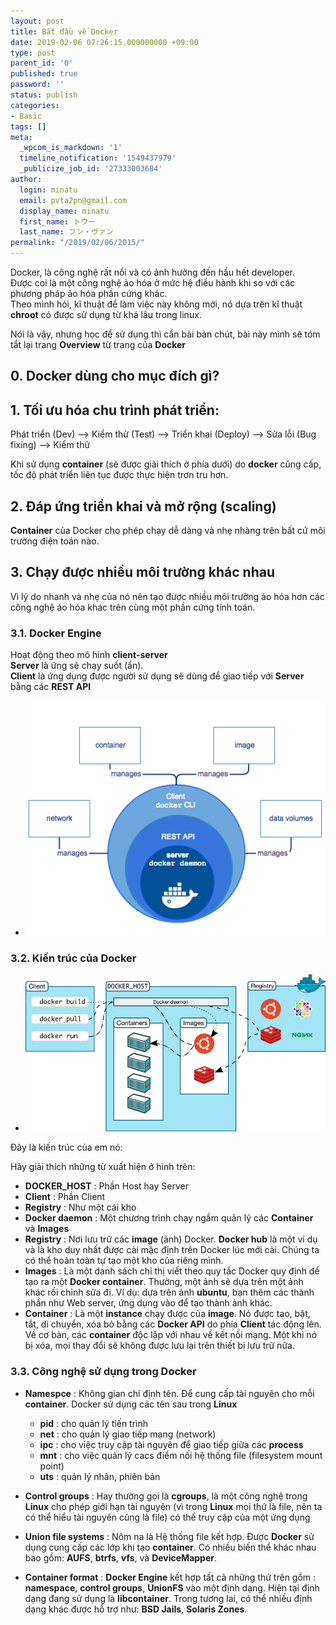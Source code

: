 ```yaml
---
layout: post
title: Bắt đầu về Docker
date: 2019-02-06 07:26:15.000000000 +09:00
type: post
parent_id: '0'
published: true
password: ''
status: publish
categories:
- Basic
tags: []
meta:
  _wpcom_is_markdown: '1'
  timeline_notification: '1549437979'
  _publicize_job_id: '27333003684'
author:
  login: minatu
  email: pvta2pn@gmail.com
  display_name: minatu
  first_name: トウー
  last_name: フン・ヴァン
permalink: "/2019/02/06/2015/"
---
```

Docker, là công nghệ rất nổi và có ảnh hưởng đến hầu hết developer.  
Được coi là một công nghệ ảo hóa ở mức hệ điều hành khi so với các phương pháp ảo hóa phần cứng khác.  
Theo mình hỏi, kĩ thuật để làm việc này không mới, nó dựa trên kĩ thuật **chroot** có được sử dụng từ khá lâu trong linux.

Nói là vậy, nhưng học để sử dụng thì cần bài bản chút, bài này mình sẽ tóm tắt lại trang **Overview** từ trang của **Docker**

## 0. Docker dùng cho mục đích gì?

## 1. Tối ưu hóa chu trình phát triển:

  
  

Phát triển (Dev) --> Kiểm thử (Test) --> Triển khai (Deploy) --> Sửa lỗi (Bug fixing) --> Kiểm thử

Khi sử dụng **container** (sẽ được giải thích ở phía dưới) do **docker** cũng cấp, tốc độ phát triển liên tục được thực hiện trơn tru hơn.

## 2. Đáp ứng triển khai và mở rộng (scaling)

**Container** của Docker cho phép chạy dễ dàng và nhẹ nhàng trên bất cứ môi trường điện toán nào.

## 3. Chạy được nhiều môi trường khác nhau

Vì lý do nhanh và nhẹ của nó nên tạo được nhiều môi trường ảo hóa hơn các công nghệ áo hóa khác trên cùng một phần cứng tính toán.

### 3.1. Docker Engine

Hoạt động theo mô hình **client-server**  
**Server** là ứng sẽ chạy suốt (ẩn).  
**Client** là ứng dụng được người sử dụng sẽ dùng để giao tiếp với **Server** bằng các **REST API**

*   ![](/post/images/engine-components-flow.png)
    

### 3.2. Kiến trúc của Docker

*   ![](/post/images/docker_architect.png)
    

Đây là kiến trúc của em nó:

Hãy giải thích những từ xuất hiện ở hình trên:

*   **DOCKER_HOST** : Phần Host hay Server
*   **Client** : Phần Client
*   **Registry** : Như một cái kho
*   **Docker daemon** : Một chương trình chạy ngầm quản lý các **Container** và **Images**
*   **Registry** : Nơi lưu trữ các **image** (ảnh) Docker. **Docker hub** là một ví dụ và là kho duy nhất được cài mặc định trên Docker lúc mới cài. Chúng ta có thể hoàn toàn tự tạo một kho của riêng mình.
*   **Images** : Là một danh sách chỉ thị viết theo quy tắc Docker quy định để tạo ra một **Docker container**. Thường, một ảnh sẽ dựa trên một ảnh khác rồi chỉnh sửa đi. Ví dụ: dựa trên ảnh **ubuntu**, bạn thêm các thành phần như Web server, ứng dụng vào để tạo thành ảnh khác.
*   **Container** : Là một **instance** chạy được của **image**. Nó được tạo, bật, tắt, di chuyển, xóa bỏ bằng các **Docker API** do phía **Client** tác động lên. Về cơ bản, các **container** độc lập với nhau về kết nối mạng. Một khi nó bị xóa, mọi thay đổi sẽ không được lưu lại trên thiết bị lưu trữ nữa.

### 3.3. Công nghệ sử dụng trong Docker

*   **Namespce** : Không gian chỉ định tên. Để cung cấp tài nguyên cho mỗi **container**. Docker sử dụng các tên sau trong **Linux**
    
    *   **pid** : cho quản lý tiến trình
    *   **net** : cho quản lý giao tiếp mạng (network)
    *   **ipc** : cho việc truy cập tài nguyên để giao tiếp giữa các **process**
    *   **mnt** : cho việc quản lý cacs điểm nối hệ thống file (filesystem mount point)
    *   **uts** : quản lý nhân, phiên bản
*   **Control groups** : Hay thường gọi là **cgroups**, là một công nghệ trong **Linux** cho phép giới hạn tài nguyên (vì trong **Linux** mọi thứ là file, nên ta có thể hiểu tài nguyên cũng là file) có thể truy cập của một ứng dụng
*   **Union file systems** : Nôm na là Hệ thống file kết hợp. Được **Docker** sử dụng cung cấp các lớp khi tạo **container**. Có nhiều biến thể khác nhau bao gồm: **AUFS**, **btrfs**, **vfs**, và **DeviceMapper**.
*   **Container format** : **Docker Engine** kết hợp tất cả những thứ trên gồm : **namespace**, **control groups**, **UnionFS** vào một định dạng. Hiện tại định dạng đang sử dụng là **libcontainer**. Trong tương lai, có thể nhiều định dạng khác được hỗ trợ như: **BSD Jails**, **Solaris Zones**.